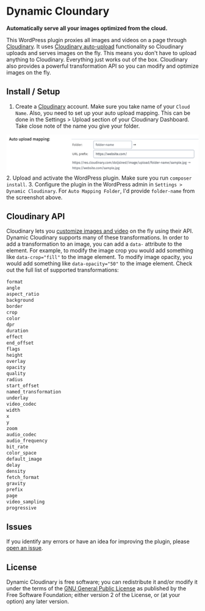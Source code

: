 # Dynamic Cloundary

__Automatically serve all your images optimized from the cloud.__

This WordPress plugin proxies all images and videos on a page through [Cloudinary](https://cloudinary.com/). It uses [Cloudinary auto-upload](https://cloudinary.com/documentation/fetch_remote_images#auto_upload_remote_resources) functionality so Cloudinary uploads and serves images on the fly. This means you don't have to upload anything to Cloudinary. Everything just works out of the box. Cloudinary also provides a powerful transformation API so you can modify and optimize images on the fly.

## Install / Setup

1. Create a [Cloudinary](https://cloudinary.com) account. Make sure you take name of your `Cloud Name`. Also, you need to set up your auto upload mapping. This can be done in the Settings > Upload section of your Cloudinary Dashboard. Take close note of the name you give your folder.

![Auto mapping Cloudinary](./.github/assets/auto-mapping.png)
2. Upload and activate the WordPress plugin. Make sure you run `composer install`.
3. Configure the plugin in the WordPress admin in `Settings > Dynamic Cloudinary`. For `Auto Mapping Folder`, I'd provide `folder-name` from the screenshot above.

## Cloudinary API

Cloudinary lets you [customize images and video](https://cloudinary.com/documentation/image_transformations) on the fly using their API. Dynamic Cloudinary supports many of these transformations. In order to add a transformation to an image, you can add a `data-` attribute to the element. For example, to modify the image crop you would add something like `data-crop="fill"` to the image element. To modify image opacity, you would add something like `data-opacity="50"` to the image element. Check out the full list of supported transformations:

```
format
angle
aspect_ratio
background
border
crop
color
dpr
duration
effect
end_offset
flags
height
overlay
opacity
quality
radius
start_offset
named_transformation
underlay
video_codec
width
x
y
zoom
audio_codec
audio_frequency
bit_rate
color_space
default_image
delay
density
fetch_format
gravity
prefix
page
video_sampling
progressive
```

## Issues

If you identify any errors or have an idea for improving the plugin, please [open an issue](https://github.com/tlovett1/dynamic-cloudinary/issues?state=open).

## License

Dynamic Cloudinary is free software; you can redistribute it and/or modify it under the terms of the [GNU General Public License](http://www.gnu.org/licenses/gpl-2.0.html) as published by the Free Software Foundation; either version 2 of the License, or (at your option) any later version.
